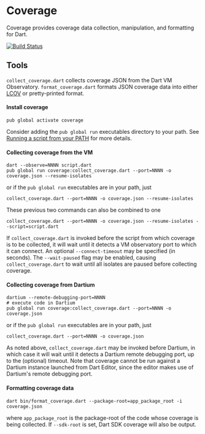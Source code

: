 Coverage
========

Coverage provides coverage data collection, manipulation, and formatting for
Dart.

[![Build Status](https://travis-ci.org/dart-lang/coverage.svg?branch=master)](https://travis-ci.org/dart-lang/coverage)

Tools
-----
`collect_coverage.dart` collects coverage JSON from the Dart VM Observatory.
`format_coverage.dart` formats JSON coverage data into either
[LCOV](http://ltp.sourceforge.net/coverage/lcov.php) or pretty-printed format.

#### Install coverage

    pub global activate coverage
    
Consider adding the `pub global run` executables directory to your path. 
See [Running a script from your PATH](https://www.dartlang.org/tools/pub/cmd/pub-global.html#running-a-script-from-your-path)
for more details.    
    
#### Collecting coverage from the VM

    dart --observe=NNNN script.dart
    pub global run coverage:collect_coverage.dart --port=NNNN -o coverage.json --resume-isolates

or if the `pub global run` executables are in your path, just
    
    collect_coverage.dart --port=NNNN -o coverage.json --resume-isolates    
    
These previous two commands can also be combined to one 

    collect_coverage.dart --port=NNNN -o coverage.json --resume-isolates --script=script.dart
    
If `collect_coverage.dart` is invoked before the script from which coverage is
to be collected, it will wait until it detects a VM observatory port to which
it can connect. An optional `--connect-timeout` may be specified (in seconds).
The `--wait-paused` flag may be enabled, causing `collect_coverage.dart` to
wait until all isolates are paused before collecting coverage.

#### Collecting coverage from Dartium

    dartium --remote-debugging-port=NNNN
    # execute code in Dartium
    pub global run coverage:collect_coverage.dart --port=NNNN -o coverage.json

or if the `pub global run` executables are in your path, just

    collect_coverage.dart --port=NNNN -o coverage.json



As noted above, `collect_coverage.dart` may be invoked before Dartium, in which
case it will wait until it detects a Dartium remote debugging port, up to the
(optional) timeout. Note that coverage cannot be run against a Dartium instance
launched from Dart Editor, since the editor makes use of Dartium's remote
debugging port.

#### Formatting coverage data

    dart bin/format_coverage.dart --package-root=app_package_root -i coverage.json

where `app_package_root` is the package-root of the code whose coverage is being
collected. If `--sdk-root` is set, Dart SDK coverage will also be output.
